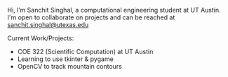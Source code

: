 Hi, I’m Sanchit Singhal, a computational engineering student at UT Austin. I'm open to collaborate on projects and can be reached at sanchit.singhal@utexas.edu

Current Work/Projects:
- COE 322 (Scientific Computation) at UT Austin
- Learning to use tkinter & pygame
- OpenCV to track mountain contours


<!---
sunchips37/sunchips37 is a ✨ special ✨ repository because its `README.md` (this file) appears on your GitHub profile.
You can click the Preview link to take a look at your changes.
--->
